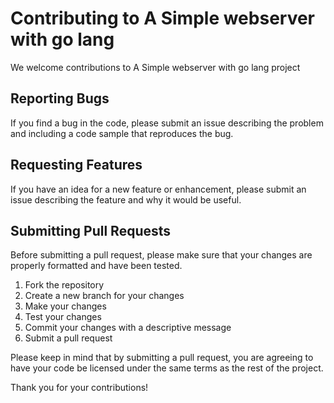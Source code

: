 # Contributing to A Simple webserver with go lang

We welcome contributions to  A Simple webserver with go lang project 

## Reporting Bugs

If you find a bug in the code, please submit an issue describing the problem and including a code sample that reproduces the bug.

## Requesting Features

If you have an idea for a new feature or enhancement, please submit an issue describing the feature and why it would be useful.

## Submitting Pull Requests

Before submitting a pull request, please make sure that your changes are properly formatted and have been tested.

1. Fork the repository
2. Create a new branch for your changes
3. Make your changes
4. Test your changes
5. Commit your changes with a descriptive message
6. Submit a pull request

Please keep in mind that by submitting a pull request, you are agreeing to have your code be licensed under the same terms as the rest of the project.

Thank you for your contributions!
